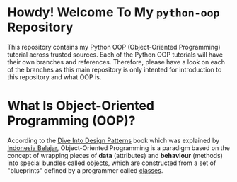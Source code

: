 # Howdy! Welcome To My `python-oop` Repository

This repository contains my Python OOP (Object-Oriented Programming) tutorial across trusted sources. Each of the Python OOP tutorials will have their own branches and references. Therefore, please have a look on each of the branches as this main repository is only intented for introduction to this repository and what OOP is.

# What Is Object-Oriented Programming (OOP)?

According to the [Dive Into Design Patterns](https://refactoring.guru/design-patterns/book#:~:text=The%20book%20Dive%20Into%20Design%20Patterns%20illustrates%2022,then%20solves%20it%20using%20one%20of%20the%20patterns.) book which was explained by [Indonesia Belajar](https://www.youtube.com/watch?v=_Ld8wMr4OZ4&list=PL2O3HdJI4voFoyU6YyuLBdrsBSZWWtbQt), Object-Oriented Programming is a paradigm based on the concept of wrapping pieces of **data** (attributes) and **behaviour** (methods) into special bundles called [objects](https://docs.python.org/3/glossary.html#term-object), which are constructed from a set of "blueprints" defined by a programmer called [classes](https://docs.python.org/3/glossary.html#term-class).
